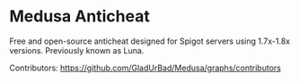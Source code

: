 # Medusa Anticheat

Free and open-source anticheat designed for Spigot servers using 1.7x-1.8x versions. Previously known as Luna.

Contributors:
https://github.com/GladUrBad/Medusa/graphs/contributors

